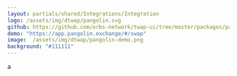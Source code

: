 ```yaml
---
layout: partials/shared/Integrations/Integration
logo: /assets/img/dtwap/pangolin.svg
github: https://github.com/orbs-network/twap-ui/tree/master/packages/pangolin
demo: "https://app.pangolin.exchange/#/swap"
image:  /assets/img/dtwap/pangolin-demo.png
background: "#111111"
---
```

a
